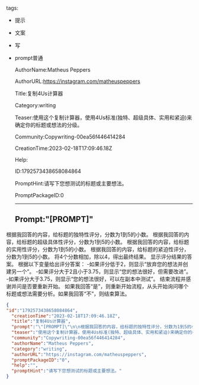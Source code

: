   tags: 
- 提示
- 文案
- 写
- prompt普通

  AuthorName:Matheus Peppers

  AuthorURL:https://instagram.com/matheuspeppers

  Title:复制4Us计算器

  Category:writing

  Teaser:使用这个复制计算器，使用4Us标准(独特、超级具体、实用和紧迫)来确定你的标题或想法的分级。

  Community:Copywriting-00ea56f446414284

  CreationTime:2023-02-18T17:09:46.18Z

  Help:

  ID:1792573438658084864

  PromptHint:请写下您想测试的标题或主要想法。

  PromptPackageID:0

  ---

  ## Prompt:"[PROMPT]"

根据我回答的内容，给标题的独特性评分，分数为1到5的小数。
根据我回答的内容，给标题的超级具体性评分，分数为1到5的小数。
根据我回答的内容，给标题的实用性评分，分数为1到5的小数。
根据我回答的内容，给标题的紧迫性评分，分数为1到5的小数。
将4个分数相加，除以4，得出最终结果。
显示评分结果的答案。
根据以下变量给出评分答案：
-如果评分低于2，则显示“放弃您的想法并创建另一个”。
-如果评分大于2且小于3.75，则显示“您的想法很好，但需要改进”。
-如果评分大于3.75，则显示“您的想法很好，可以在副本中测试”。
结束流程并感谢并问是否要重新开始。
如果我回答“是”，则重新开始流程，从头开始询问哪个标题或想法需要分析。如果我回答“不”，则结束算法。

  ```json
  {
  "id":"1792573438658084864",
    "creationTime":"2023-02-18T17:09:46.18Z",
    "title":"复制4Us计算器",
    "prompt":"\"[PROMPT]\"\n\n根据我回答的内容，给标题的独特性评分，分数为1到5的小数。\n根据我回答的内容，给标题的超级具体性评分，分数为1到5的小数。\n根据我回答的内容，给标题的实用性评分，分数为1到5的小数。\n根据我回答的内容，给标题的紧迫性评分，分数为1到5的小数。\n将4个分数相加，除以4，得出最终结果。\n显示评分结果的答案。\n根据以下变量给出评分答案：\n-如果评分低于2，则显示“放弃您的想法并创建另一个”。\n-如果评分大于2且小于3.75，则显示“您的想法很好，但需要改进”。\n-如果评分大于3.75，则显示“您的想法很好，可以在副本中测试”。\n结束流程并感谢并问是否要重新开始。\n如果我回答“是”，则重新开始流程，从头开始询问哪个标题或想法需要分析。如果我回答“不”，则结束算法。",
    "teaser":"使用这个复制计算器，使用4Us标准(独特、超级具体、实用和紧迫)来确定你的标题或想法的分级。",
    "community":"Copywriting-00ea56f446414284",
    "authorName":"Matheus Peppers",
    "category":"writing",
    "authorURL":"https://instagram.com/matheuspeppers",
    "promptPackageID":"0",
    "help":"",
    "promptHint":"请写下您想测试的标题或主要想法。"
  }
  ```
